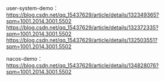 user-system-demo：
https://blog.csdn.net/qq_15437629/article/details/132349365?spm=1001.2014.3001.5502
https://blog.csdn.net/qq_15437629/article/details/132372335?spm=1001.2014.3001.5502
https://blog.csdn.net/qq_15437629/article/details/132503551?spm=1001.2014.3001.5502

nacos-demo：
https://blog.csdn.net/qq_15437629/article/details/134828076?spm=1001.2014.3001.5502
